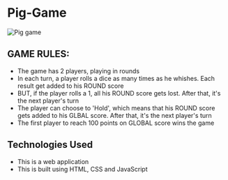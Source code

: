 # Pig-Game
![Pig game](https://user-images.githubusercontent.com/47938387/112212878-85c66000-8c43-11eb-9d65-b2ff1704559c.png)

## GAME RULES:
* The game has 2 players, playing in rounds
* In each turn, a player rolls a dice as many times as he whishes. Each result get added to his ROUND score
* BUT, if the player rolls a 1, all his ROUND score gets lost. After that, it's the next player's turn
* The player can choose to 'Hold', which means that his ROUND score gets added to his GLBAL score. After that, it's the next player's turn
* The first player to reach 100 points on GLOBAL score wins the game

## Technologies Used
* This is a web application 
* This is built using HTML, CSS and JavaScript
